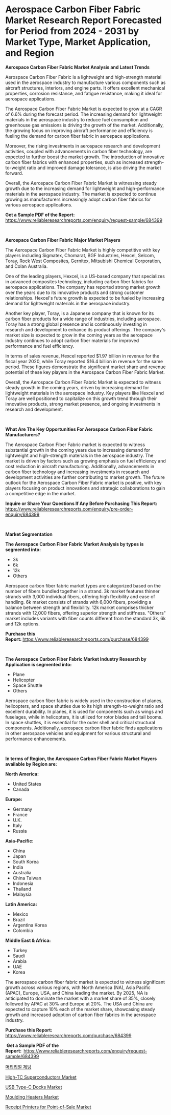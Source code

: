 <p><h1>Aerospace Carbon Fiber Fabric Market Research Report Forecasted for Period from 2024 -  2031 by Market Type, Market Application, and Region</h1></p><p><strong>Aerospace Carbon Fiber Fabric Market Analysis and Latest Trends</strong></p>
<p><p>Aerospace Carbon Fiber Fabric is a lightweight and high-strength material used in the aerospace industry to manufacture various components such as aircraft structures, interiors, and engine parts. It offers excellent mechanical properties, corrosion resistance, and fatigue resistance, making it ideal for aerospace applications.</p><p>The Aerospace Carbon Fiber Fabric Market is expected to grow at a CAGR of 6.6% during the forecast period. The increasing demand for lightweight materials in the aerospace industry to reduce fuel consumption and greenhouse gas emissions is driving the growth of the market. Additionally, the growing focus on improving aircraft performance and efficiency is fueling the demand for carbon fiber fabric in aerospace applications.</p><p>Moreover, the rising investments in aerospace research and development activities, coupled with advancements in carbon fiber technology, are expected to further boost the market growth. The introduction of innovative carbon fiber fabrics with enhanced properties, such as increased strength-to-weight ratio and improved damage tolerance, is also driving the market forward.</p><p>Overall, the Aerospace Carbon Fiber Fabric Market is witnessing steady growth due to the increasing demand for lightweight and high-performance materials in the aerospace industry. The market is expected to continue growing as manufacturers increasingly adopt carbon fiber fabrics for various aerospace applications.</p></p>
<p><strong>Get a Sample PDF of the Report:&nbsp;</strong> <a href="https://www.reliableresearchreports.com/enquiry/request-sample/684399">https://www.reliableresearchreports.com/enquiry/request-sample/684399</a></p>
<p>&nbsp;</p>
<p><strong>Aerospace Carbon Fiber Fabric Major Market Players</strong></p>
<p><p>The Aerospace Carbon Fiber Fabric Market is highly competitive with key players including Sigmatex, Chomarat, BGF Industries, Hexcel, Selcom, Toray, Rock West Composites, Gernitex, Mitsubishi Chemical Corporation, and Colan Australia. </p><p>One of the leading players, Hexcel, is a US-based company that specializes in advanced composites technology, including carbon fiber fabrics for aerospace applications. The company has reported strong market growth over the years due to its innovative products and strong customer relationships. Hexcel's future growth is expected to be fueled by increasing demand for lightweight materials in the aerospace industry.</p><p>Another key player, Toray, is a Japanese company that is known for its carbon fiber products for a wide range of industries, including aerospace. Toray has a strong global presence and is continuously investing in research and development to enhance its product offerings. The company's market size is expected to grow in the coming years as the aerospace industry continues to adopt carbon fiber materials for improved performance and fuel efficiency.</p><p>In terms of sales revenue, Hexcel reported $1.97 billion in revenue for the fiscal year 2020, while Toray reported $16.4 billion in revenue for the same period. These figures demonstrate the significant market share and revenue potential of these key players in the Aerospace Carbon Fiber Fabric Market.</p><p>Overall, the Aerospace Carbon Fiber Fabric Market is expected to witness steady growth in the coming years, driven by increasing demand for lightweight materials in the aerospace industry. Key players like Hexcel and Toray are well positioned to capitalize on this growth trend through their innovative products, strong market presence, and ongoing investments in research and development.</p></p>
<p>&nbsp;</p>
<p><strong>What Are The Key Opportunities For Aerospace Carbon Fiber Fabric Manufacturers?</strong></p>
<p><p>The Aerospace Carbon Fiber Fabric market is expected to witness substantial growth in the coming years due to increasing demand for lightweight and high-strength materials in the aerospace industry. The market is driven by factors such as growing emphasis on fuel efficiency and cost reduction in aircraft manufacturing. Additionally, advancements in carbon fiber technology and increasing investments in research and development activities are further contributing to market growth. The future outlook for the Aerospace Carbon Fiber Fabric market is positive, with key players focusing on product innovations and strategic collaborations to gain a competitive edge in the market.</p></p>
<p><strong>Inquire or Share Your Questions If Any Before Purchasing This Report:</strong> <a href="https://www.reliableresearchreports.com/enquiry/pre-order-enquiry/684399">https://www.reliableresearchreports.com/enquiry/pre-order-enquiry/684399</a></p>
<p>&nbsp;</p>
<p><strong>Market Segmentation</strong></p>
<p><strong>The Aerospace Carbon Fiber Fabric Market Analysis by types is segmented into:</strong></p>
<p><ul><li>3k</li><li>6k</li><li>12k</li><li>Others</li></ul></p>
<p><p>Aerospace carbon fiber fabric market types are categorized based on the number of fibers bundled together in a strand. 3k market features thinner strands with 3,000 individual fibers, offering high flexibility and ease of handling. 6k market consists of strands with 6,000 fibers, providing a balance between strength and flexibility. 12k market comprises thicker strands with 12,000 fibers, offering superior strength and stiffness. "Others" market includes variants with fiber counts different from the standard 3k, 6k and 12k options.</p></p>
<p><strong>Purchase this Report:&nbsp;</strong><a href="https://www.reliableresearchreports.com/purchase/684399">https://www.reliableresearchreports.com/purchase/684399</a></p>
<p>&nbsp;</p>
<p><strong>The Aerospace Carbon Fiber Fabric Market Industry Research by Application is segmented into:</strong></p>
<p><ul><li>Plane</li><li>Helicopter</li><li>Space Shuttle</li><li>Others</li></ul></p>
<p><p>Aerospace carbon fiber fabric is widely used in the construction of planes, helicopters, and space shuttles due to its high strength-to-weight ratio and excellent durability. In planes, it is used for components such as wings and fuselages, while in helicopters, it is utilized for rotor blades and tail booms. In space shuttles, it is essential for the outer shell and critical structural components. Additionally, aerospace carbon fiber fabric finds applications in other aerospace vehicles and equipment for various structural and performance enhancements.</p></p>
<p>&nbsp;</p>
<p><strong>In terms of Region, the Aerospace Carbon Fiber Fabric Market Players available by Region are:</strong></p>
<p>
    <p> <strong> North America: </strong>
        <ul>
            <li>United States</li>
            <li>Canada</li>
        </ul>
        </p> 
    <p> <strong> Europe: </strong>
        <ul>
            <li>Germany</li>
            <li>France</li>
            <li>U.K.</li>
            <li>Italy</li>
            <li>Russia</li>
        </ul>
        </p> 
    <p> <strong> Asia-Pacific: </strong>
        <ul>
            <li>China</li>
            <li>Japan</li>
            <li>South Korea</li>
            <li>India</li>
            <li>Australia</li>
            <li>China Taiwan</li>
            <li>Indonesia</li>
            <li>Thailand</li>
            <li>Malaysia</li>
        </ul>
        </p> 
    <p> <strong> Latin America: </strong>
        <ul>
            <li>Mexico</li>
            <li>Brazil</li>
            <li>Argentina Korea</li>
            <li>Colombia</li>
        </ul>
        </p> 
    <p> <strong> Middle East & Africa: </strong>
        <ul>
            <li>Turkey</li>
            <li>Saudi</li>
            <li>Arabia</li>
            <li>UAE</li>
            <li>Korea</li>
        </ul>
    </p>
    </p>
<p><p>The aerospace carbon fiber fabric market is expected to witness significant growth across various regions, with North America (NA), Asia Pacific (APAC), Europe, USA, and China leading the market. By 2025, NA is anticipated to dominate the market with a market share of 35%, closely followed by APAC at 30% and Europe at 20%. The USA and China are expected to capture 10% each of the market share, showcasing steady growth and increased adoption of carbon fiber fabrics in the aerospace industry.</p></p>
<p><strong>Purchase this Report: </strong><a href="https://www.reliableresearchreports.com/purchase/684399">https://www.reliableresearchreports.com/purchase/684399</a></p>
<p>&nbsp;<strong>Get a Sample PDF of the Report:&nbsp;&nbsp;</strong><a href="https://www.reliableresearchreports.com/enquiry/request-sample/684399">https://www.reliableresearchreports.com/enquiry/request-sample/684399</a></p>
<p><strong></strong></p>
<p><p><a href="https://medium.com/@royross51/%EC%9E%AC%EB%A3%8C-%EC%A0%AF%ED%8C%85-%EC%8B%9C%EC%9E%A5-%EC%A2%85%EB%A5%98-%EC%9D%91%EC%9A%A9-%EB%B0%8F-%EC%A7%80%EB%A6%AC%EC%97%90-%EB%8C%80%ED%95%9C-%ED%8F%AC%EA%B4%84%EC%A0%81-%ED%8F%89%EA%B0%80-7f8d96f70f1d">머티리얼 제팅</a></p><p><a href="https://cat-emmental-94b.notion.site/High-TC-Superconductors-Market-Research-Report-Provides-thorough-Industry-Overview-which-offers-an--0c318daf16ee44b8bd06f042d411d3b6">High-TC Superconductors Market</a></p><p><a href="https://view.publitas.com/reportprime-1/usb-type-c-docks-market-size-share-trends-analysis-report-by-material-by-type-by-end-user-by-region-and-segment-forecasts-2024-2031/">USB Type-C Docks Market</a></p><p><a href="https://github.com/jj19131/Market-Research-Report-List-1/blob/main/moulding-heaters-market.md">Moulding Heaters Market</a></p><p><a href="https://silk-columnist-571.notion.site/Receipt-Printers-for-Point-of-Sale-Market-Challenges-Opportunities-and-Growth-Drivers-and-Major-M-31d5fad2c4bb4a788db85019e1f18e55">Receipt Printers for Point-of-Sale Market</a></p></p>